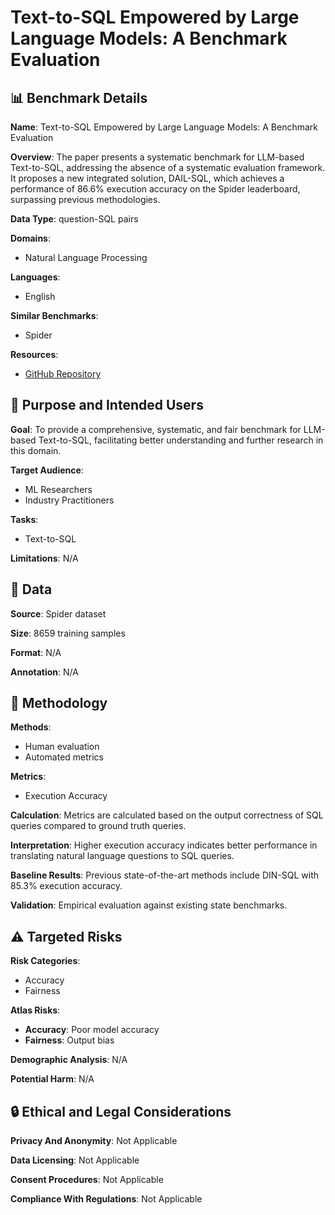 # Text-to-SQL Empowered by Large Language Models: A Benchmark Evaluation

## 📊 Benchmark Details

**Name**: Text-to-SQL Empowered by Large Language Models: A Benchmark Evaluation

**Overview**: The paper presents a systematic benchmark for LLM-based Text-to-SQL, addressing the absence of a systematic evaluation framework. It proposes a new integrated solution, DAIL-SQL, which achieves a performance of 86.6% execution accuracy on the Spider leaderboard, surpassing previous methodologies.

**Data Type**: question-SQL pairs

**Domains**:
- Natural Language Processing

**Languages**:
- English

**Similar Benchmarks**:
- Spider

**Resources**:
- [GitHub Repository](https://github.com/taoyds/test-suite-sql-eval)

## 🎯 Purpose and Intended Users

**Goal**: To provide a comprehensive, systematic, and fair benchmark for LLM-based Text-to-SQL, facilitating better understanding and further research in this domain.

**Target Audience**:
- ML Researchers
- Industry Practitioners

**Tasks**:
- Text-to-SQL

**Limitations**: N/A

## 💾 Data

**Source**: Spider dataset

**Size**: 8659 training samples

**Format**: N/A

**Annotation**: N/A

## 🔬 Methodology

**Methods**:
- Human evaluation
- Automated metrics

**Metrics**:
- Execution Accuracy

**Calculation**: Metrics are calculated based on the output correctness of SQL queries compared to ground truth queries.

**Interpretation**: Higher execution accuracy indicates better performance in translating natural language questions to SQL queries.

**Baseline Results**: Previous state-of-the-art methods include DIN-SQL with 85.3% execution accuracy.

**Validation**: Empirical evaluation against existing state benchmarks.

## ⚠️ Targeted Risks

**Risk Categories**:
- Accuracy
- Fairness

**Atlas Risks**:
- **Accuracy**: Poor model accuracy
- **Fairness**: Output bias

**Demographic Analysis**: N/A

**Potential Harm**: N/A

## 🔒 Ethical and Legal Considerations

**Privacy And Anonymity**: Not Applicable

**Data Licensing**: Not Applicable

**Consent Procedures**: Not Applicable

**Compliance With Regulations**: Not Applicable
